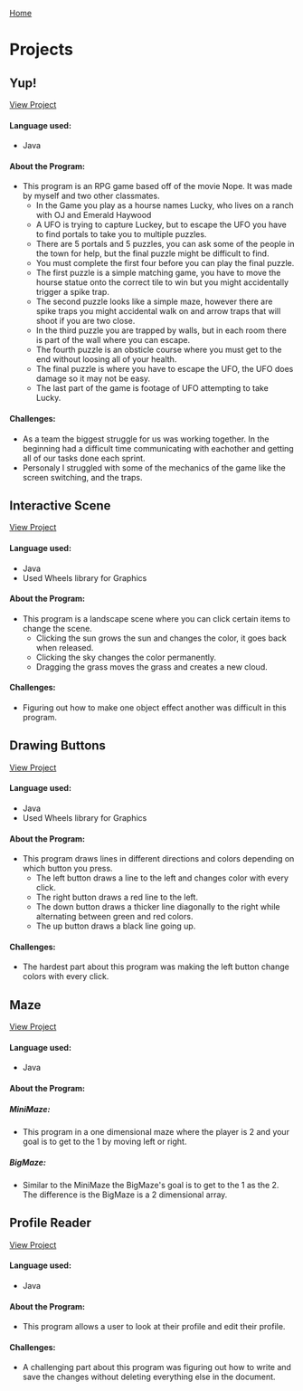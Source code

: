 [Home](./)
# Projects

## Yup!
[View Project](https://github.com/rpekash/Yup-RPG-Game)

#### Language used:
- Java

#### About the Program:
- This program is an RPG game based off of the movie Nope. It was made by myself and two other classmates.
  -  In the Game you play as a hourse names Lucky, who lives on a ranch with OJ and Emerald Haywood
  -  A UFO is trying to capture Luckey, but to escape the UFO you have to find portals to take you to multiple puzzles. 
  -  There are 5 portals and 5 puzzles, you can ask some of the people in the town for help, but the final puzzle might be difficult to find. 
  -  You must complete the first four before you can play the final puzzle.  
  -  The first puzzle is a simple matching game, you have to move the hourse statue onto the correct tile to win but you might
      accidentally trigger a spike trap. 
  -  The second puzzle looks like a simple maze, however there are spike traps you might accidental walk on and arrow traps 
      that will shoot if you are two close.
  -  In the third puzzle you are trapped by walls, but in each room there is part of the wall where you can escape. 
  -  The fourth puzzle is an obsticle course where you must get to the end without loosing all of your health. 
  -  The final puzzle is where you have to escape the UFO, the UFO does damage so it may not be easy. 
  -  The last part of the game is footage of UFO attempting to take Lucky. 

#### Challenges:
-  As a team the biggest struggle for us was working together. In the beginning had a difficult time communicating 
    with eachother and getting all of our tasks done each sprint. 
-  Personaly I struggled with some of the mechanics of the game like the screen switching, and the traps.


## Interactive Scene
[View Project](https://github.com/miatroiano/InteractiveScene)

#### Language used:
- Java
- Used Wheels library for Graphics

#### About the Program:
- This program is a landscape scene where you can click certain items to change the scene.
  - Clicking the sun grows the sun and changes the color, it goes back when released.
  - Clicking the sky changes the color permanently.
  - Dragging the grass moves the grass and creates a new cloud.

#### Challenges:
- Figuring out how to make one object effect another was difficult in this program.


## Drawing Buttons
[View Project](https://github.com/miatroiano/Drawing-buttons-)

#### Language used:
- Java
- Used Wheels library for Graphics

#### About the Program:
- This program draws lines in different directions and colors depending on which button you press.
  - The left button draws a line to the left and changes color with every click.
  - The right button draws a red line to the left.
  - The down button draws a thicker line diagonally to the right while alternating between green and red colors.
  - The up button draws a black line going up.

#### Challenges:
- The hardest part about this program was making the left button change colors with every click.


## Maze
[View Project](https://github.com/miatroiano/Maze)

#### Language used:
- Java

#### About the Program:
##### MiniMaze:
  -  This program in a one dimensional maze where the player is 2 and your goal is to get to the 1 by moving left or right.

##### BigMaze:
  -  Similar to the MiniMaze the BigMaze's goal is to get to the 1 as the 2. The difference is the BigMaze is a 2 dimensional array.


## Profile Reader
[View Project](https://github.com/miatroiano/ProfileReader)

#### Language used:
- Java

#### About the Program:
- This program allows a user to look at their profile and edit their profile.

#### Challenges:
-  A challenging part about this program was figuring out how to write and save the changes without deleting everything else in the document.

